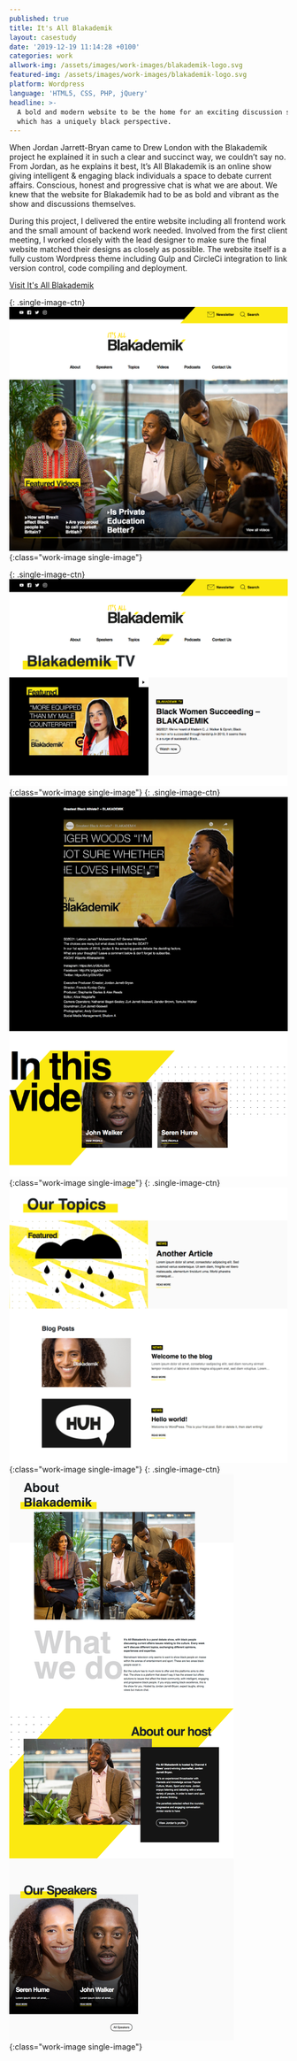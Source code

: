 ```yaml
---
published: true
title: It's All Blakademik
layout: casestudy
date: '2019-12-19 11:14:28 +0100'
categories: work
allwork-img: /assets/images/work-images/blakademik-logo.svg
featured-img: /assets/images/work-images/blakademik-logo.svg
platform: Wordpress
language: 'HTML5, CSS, PHP, jQuery'
headline: >-
  A bold and modern website to be the home for an exciting discussion series
  which has a uniquely black perspective.
---
```

When Jordan Jarrett-Bryan came to Drew London with the Blakademik project he explained it in such a clear and succinct way, we couldn’t say no. From Jordan, as he explains it best, It’s All Blakademik is an online show giving intelligent & engaging black individuals a space to debate current affairs. Conscious, honest and progressive chat is what we are about.
We knew that the website for Blakademik had to be as bold and vibrant as the show and discussions themselves.

During this project, I delivered the entire website including all frontend work and the small amount of backend work needed. Involved from the first client meeting, I worked closely with the lead designer to make sure the final website matched their designs as closely as possible.
The website itself is a fully custom Wordpress theme including Gulp and CircleCi integration to link version control, code compiling and deployment.

[Visit It's All Blakademik](https://blakademik.com/ "Blakademik")

{: .single-image-ctn}
![Homepage Hero](/assets/images/work-images/blakademik1.png){:class="work-image single-image"}

{: .single-image-ctn}
![Videos Page](/assets/images/work-images/blakademik2.png){:class="work-image single-image"}
{: .single-image-ctn}
![Single Video](/assets/images/work-images/blakademik3.png){:class="work-image single-image"}
{: .single-image-ctn}
![Blog](/assets/images/work-images/blakademik4.png){:class="work-image single-image"}
{: .single-image-ctn}
![About](/assets/images/work-images/blakademik5.png){:class="work-image single-image"}
